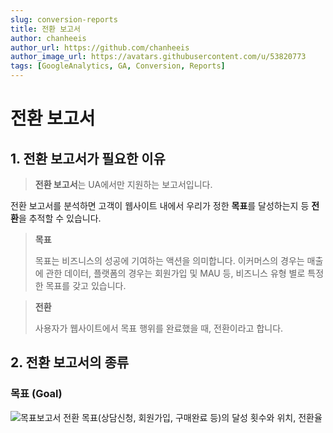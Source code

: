 ```yaml
---
slug: conversion-reports
title: 전환 보고서
author: chanheeis
author_url: https://github.com/chanheeis
author_image_url: https://avatars.githubusercontent.com/u/53820773
tags: [GoogleAnalytics, GA, Conversion, Reports]
---
```


# 전환 보고서

## 1. 전환 보고서가 필요한 이유

> **전환 보고서**는 UA에서만 지원하는 보고서입니다.

전환 보고서를 분석하면 고객이 웹사이트 내에서 우리가 정한 **목표**를 달성하는지 등 **전환**을 추적할 수 있습니다.

> **목표**
>
> 목표는 비즈니스의 성공에 기여하는 액션을 의미합니다. 이커머스의 경우는 매출에 관한 데이터, 플랫폼의 경우는 회원가입 및 MAU 등, 비즈니스 유형 별로 특정한 목표를 갖고 있습니다.

> **전환**
>
> 사용자가 웹사이트에서 목표 행위를 완료했을 때, 전환이라고 합니다.

## 2. 전환 보고서의 종류

### 목표 (Goal)

![목표보고서](https://user-images.githubusercontent.com/53820773/136690582-57885cf4-13e8-4270-bc2f-226c14ae0ae2.PNG)
전환 목표(상담신청, 회원가입, 구매완료 등)의 달성 횟수와 위치, 전환율